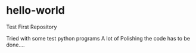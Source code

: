 # hello-world
Test First Repository

Tried with some test python programs
A lot of Polishing the code has to be done....

